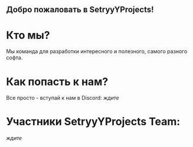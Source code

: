## Добро пожаловать в SetryyYProjects!
# Кто мы?
Мы команда для разработки интересного и полезного, самого разного софта.
# Как попасть к нам?
Все просто - вступай к нам в Discord: *ждите*
# Участники SetryyYProjects Team:
*ждите*
